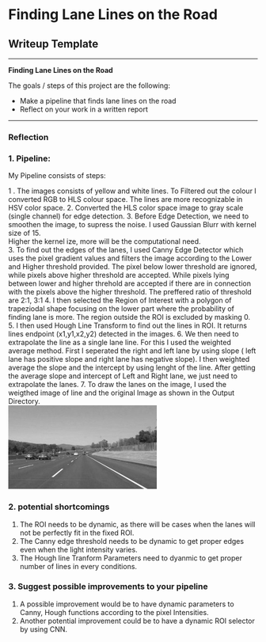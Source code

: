 # **Finding Lane Lines on the Road** 

## Writeup Template

---

**Finding Lane Lines on the Road**

The goals / steps of this project are the following:
* Make a pipeline that finds lane lines on the road
* Reflect on your work in a written report


[//]: # (Image References)

[image1]: ./examples/grayscale.jpg "Grayscale"

---

### Reflection

### 1. Pipeline:
My Pipeline consists of  steps:

1 . The images consists of yellow and white lines. To Filtered out the colour I converted RGB to HLS colour space. 
    The lines are more recognizable in HSV color space.
2.  Converted the HLS color space image to gray scale (single channel) for edge detection.
3.  Before Edge Detection, we need to smoothen the image, to supress the noise. I used Gaussian Blurr with kernel size of 15.  
    Higher the kernel ize, more will be the computational need.   
3.  To find out the edges of the lanes, I used Canny Edge Detector which uses the pixel gradient values and filters the image
    according to the Lower and Higher threshold provided. The pixel below lower threshold are ignored, while pixels above higher
    threshold are accepted. While pixels lying between lower and higher threhold are accepted if there are in connection with the 
    pixels above the higher threshold. 
    The preffered ratio of threshold are 2:1, 3:1
4.  I then selected the Region of Interest with a polygon of trapeziodal shape focusing on the lower part where the probability of
    finding lane is more. The region outside the ROI is excluded by masking 0.
5.  I then used Hough Line Transform to find out the lines in ROI. It returns lines endpoint (x1,y1,x2,y2) detected in the images.
6.  We then need to extrapolate the line as a single lane line. For this I used the weighted average method. First I seperated the
    right and left lane by using slope ( left lane has positive slope and right lane has negative slope). I then weighted average 
    the slope and the intercept by using lenght of the line. After getting the average slope and intercept of Left and Right lane,
    we just need to extrapolate the lanes.
7.  To draw the lanes on the image, I used the weigthed image of line and the original Image as shown in the Output Directory.    	
![alt text][image1]


### 2. potential shortcomings
1.  The ROI needs to be dynamic, as there will be cases when the lanes will not be perfectly fit in the fixed ROI.
2.  The Canny edge threshold needs to be dynamic to get proper edges even when the light intensity varies.
3.  The Hough line Tranform Parameters need to dyanmic to get proper number of lines in every conditions.

### 3. Suggest possible improvements to your pipeline

1.  A possible improvement would be to have dynamic parameters to Canny, Hough functions according to the pixel Intensities. 
2.  Another potential improvement could be to have a dynamic ROI selector by using CNN.
